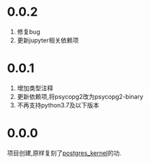 # 0.0.2

1. 修复bug
2. 更新jupyter相关依赖项

# 0.0.1

1. 增加类型注释
2. 更新依赖项,将psycopg2改为psycopg2-binary
3. 不再支持python3.7及以下版本

# 0.0.0

项目创建,原样复刻了[postgres_kernel](https://github.com/bgschiller/postgres_kernel)的功.
